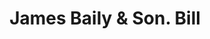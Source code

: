 ---
doi: 10.7916/D8WT05F8
date_other: '1909'
date_other_textual: '1909'
form: printed ephemera
genre:
- Invoices
name:
- James Baily & Son
object_in_context_url: https://biggert.cul.columbia.edu/items/view/ave_biggert_01864
subject_hierarchical_geographic:
- Baltimore, Maryland, United States
subject_name:
- James Baily & Son
title: James Baily & Son. Bill
sort_title: James Baily & Son. Bill
call_number: ave_biggert_01864
coordinates:
- 39.28333333333333,-76.61666666666666
pid: ave_biggert_01864
identifiers: ave_biggert_01864
thumbnail: https://derivativo-2.library.columbia.edu/iiif/2/ldpd:490598/full/!256,256/0/native.jpg
permalink: /biggert/ave_biggert_01864/
layout: iiif-image-page
---